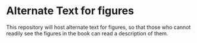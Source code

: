 # Alternate Text for figures

This repository will host alternate text for figures, so that those who cannot readily see the figures in the book can read a description of them. 

